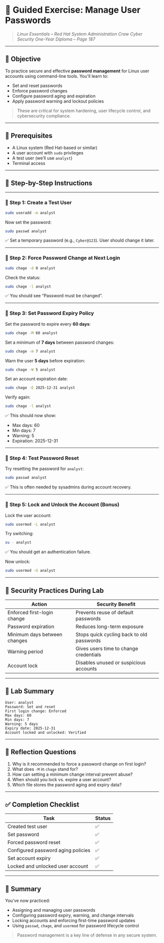 # 🧪 **Guided Exercise: Manage User Passwords**

> *Linux Essentials – Red Hat System Administration*
> *Craw Cyber Security One-Year Diploma – Page 187*

---

## 🎯 Objective

To practice secure and effective **password management** for Linux user accounts using command-line tools. You'll learn to:

* Set and reset passwords
* Enforce password changes
* Configure password aging and expiration
* Apply password warning and lockout policies

> These are critical for system hardening, user lifecycle control, and cybersecurity compliance.

---

## 🧰 Prerequisites

* A Linux system (Red Hat-based or similar)
* A user account with `sudo` privileges
* A test user (we’ll use `analyst`)
* Terminal access

---

## 🧭 Step-by-Step Instructions

---

### 🔹 **Step 1: Create a Test User**

```bash
sudo useradd -m analyst
```

Now set the password:

```bash
sudo passwd analyst
```

✅ Set a temporary password (e.g., `Cyber@123`). User should change it later.

---

### 🔹 **Step 2: Force Password Change at Next Login**

```bash
sudo chage -d 0 analyst
```

Check the status:

```bash
sudo chage -l analyst
```

✅ You should see “Password must be changed”.

---

### 🔹 **Step 3: Set Password Expiry Policy**

Set the password to expire every **60 days**:

```bash
sudo chage -M 60 analyst
```

Set a minimum of **7 days** between password changes:

```bash
sudo chage -m 7 analyst
```

Warn the user **5 days** before expiration:

```bash
sudo chage -W 5 analyst
```

Set an account expiration date:

```bash
sudo chage -E 2025-12-31 analyst
```

Verify again:

```bash
sudo chage -l analyst
```

✅ This should now show:

* Max days: 60
* Min days: 7
* Warning: 5
* Expiration: 2025-12-31

---

### 🔹 **Step 4: Test Password Reset**

Try resetting the password for `analyst`:

```bash
sudo passwd analyst
```

✅ This is often needed by sysadmins during account recovery.

---

### 🔹 **Step 5: Lock and Unlock the Account (Bonus)**

Lock the user account:

```bash
sudo usermod -L analyst
```

Try switching:

```bash
su - analyst
```

✅ You should get an authentication failure.

Now unlock:

```bash
sudo usermod -U analyst
```

---

## 🔐 Security Practices During Lab

| Action                       | Security Benefit                          |
| ---------------------------- | ----------------------------------------- |
| Enforced first-login change  | Prevents reuse of default passwords       |
| Password expiration          | Reduces long-term exposure                |
| Minimum days between changes | Stops quick cycling back to old passwords |
| Warning period               | Gives users time to change credentials    |
| Account lock                 | Disables unused or suspicious accounts    |

---

## 📂 Lab Summary

```text
User: analyst
Password: Set and reset
First login change: Enforced
Max days: 60
Min days: 7
Warning: 5 days
Expiry date: 2025-12-31
Account locked and unlocked: Verified
```

---

## 🧠 Reflection Questions

1. Why is it recommended to force a password change on first login?
2. What does `-M` in `chage` stand for?
3. How can setting a minimum change interval prevent abuse?
4. When should you lock vs. expire a user account?
5. Which file stores the password aging and expiry data?

---

## ✅ Completion Checklist

| Task                               | Status |
| ---------------------------------- | ------ |
| Created test user                  | ✅      |
| Set password                       | ✅      |
| Forced password reset              | ✅      |
| Configured password aging policies | ✅      |
| Set account expiry                 | ✅      |
| Locked and unlocked user account   | ✅      |

---

## 📎 Summary

You’ve now practiced:

* Assigning and managing user passwords
* Configuring password expiry, warning, and change intervals
* Locking accounts and enforcing first-time password updates
* Using `passwd`, `chage`, and `usermod` for password lifecycle control

> Password management is a key line of defense in any secure system.